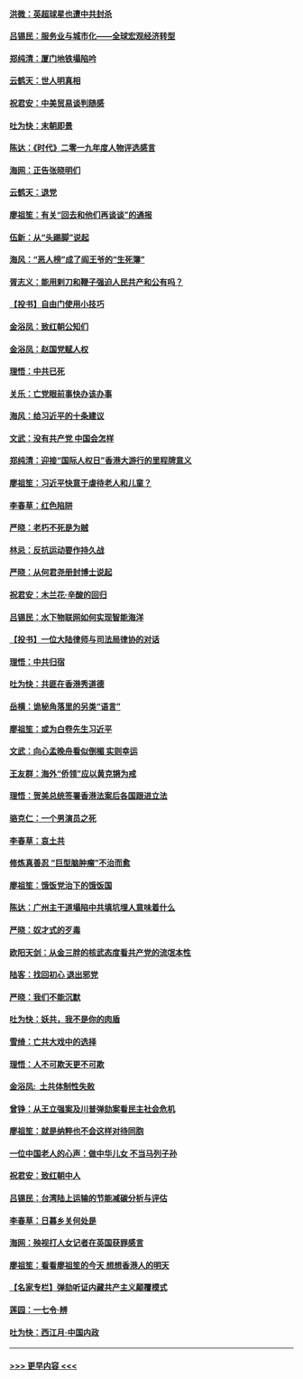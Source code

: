 #### [洪微：英超球星也遭中共封杀](../pages/nsc993/n11727243.md?t=12180222) 
#### [吕锡民：服务业与城市化——全球宏观经济转型](../pages/nsc993/n11725845.md?t=12180222) 
#### [郑纯清：厦门地铁塌陷吟](../pages/nsc993/n11725813.md?t=12180222) 
#### [云鹤天：世人明真相](../pages/nsc993/n11725621.md?t=12180222) 
#### [祝君安：中美贸易谈判随感](../pages/nsc993/n11725609.md?t=12180222) 
#### [吐为快：末朝即景](../pages/nsc993/n11723365.md?t=12180222) 
#### [陈达：《时代》二零一九年度人物评选感言](../pages/nsc993/n11723337.md?t=12180222) 
#### [海网：正告张晓明们](../pages/nsc993/n11723228.md?t=12180222) 
#### [云鹤天：退党](../pages/nsc993/n11723056.md?t=12180222) 
#### [廖祖笙：有关“回去和他们再谈谈”的通报](../pages/nsc993/n11722442.md?t=12180222) 
#### [伍新：从“头踢脚”说起](../pages/nsc993/n11722429.md?t=12180222) 
#### [海风：“恶人榜”成了阎王爷的“生死簿”](../pages/nsc993/n11722272.md?t=12180222) 
#### [胥志义：能用剌刀和鞭子强迫人民共产和公有吗？](../pages/nsc993/n11720569.md?t=12180222) 
#### [【投书】自由门使用小技巧](../pages/nsc993/n11720180.md?t=12180222) 
#### [金浴凤：致红朝公知们](../pages/nsc993/n11720563.md?t=12180222) 
#### [金浴凤：赵国党赋人权](../pages/nsc993/n11720533.md?t=12180222) 
#### [理悟：中共已死](../pages/nsc993/n11720233.md?t=12180222) 
#### [关乐：亡党眼前事快办该办事](../pages/nsc993/n11719160.md?t=12180222) 
#### [海风：给习近平的十条建议](../pages/nsc993/n11717616.md?t=12180222) 
#### [文武：没有共产党 中国会怎样](../pages/nsc993/n11717584.md?t=12180222) 
#### [郑纯清：迎接“国际人权日”香港大游行的里程牌意义](../pages/nsc993/n11717417.md?t=12180222) 
#### [廖祖笙：习近平快意于虐待老人和儿童？](../pages/nsc993/n11715313.md?t=12180222) 
#### [李春草：红色陷阱](../pages/nsc993/n11715029.md?t=12180222) 
#### [严晓：老朽不死是为贼](../pages/nsc993/n11712910.md?t=12180222) 
#### [林忌：反抗运动要作持久战](../pages/nsc993/n11712623.md?t=12180222) 
#### [严晓：从何君尧册封博士说起](../pages/nsc993/n11712465.md?t=12180222) 
#### [祝君安：木兰花·辛酸的回归](../pages/nsc993/n11712381.md?t=12180222) 
#### [吕锡民：水下物联网如何实现智能海洋](../pages/nsc993/n11711158.md?t=12180222) 
#### [【投书】一位大陆律师与司法局律协的对话](../pages/nsc993/n11709675.md?t=12180222) 
#### [理悟：中共归宿](../pages/nsc993/n11710059.md?t=12180222) 
#### [吐为快：共匪在香港秀道德](../pages/nsc993/n11709979.md?t=12180222) 
#### [岳横：诡秘角落里的另类“语言”](../pages/nsc993/n11709792.md?t=12180222) 
#### [廖祖笙：或为白卷先生习近平](../pages/nsc993/n11708330.md?t=12180222) 
#### [文武：向心孟晚舟看似倒楣 实则幸运](../pages/nsc993/n11708236.md?t=12180222) 
#### [王友群：海外“侨领”应以黄克锵为戒](../pages/nsc993/n11706176.md?t=12180222) 
#### [理悟：贺美总统签署香港法案后各国跟进立法](../pages/nsc993/n11706853.md?t=12180222) 
#### [骆克仁：一个男演员之死](../pages/nsc993/n11706677.md?t=12180222) 
#### [李春草：哀土共](../pages/nsc993/n11706255.md?t=12180222) 
#### [修炼真善忍 “巨型脑肿瘤”不治而愈](../pages/nsc993/n11705340.md?t=12180222) 
#### [廖祖笙：饿饭党治下的饿饭国](../pages/nsc993/n11705085.md?t=12180222) 
#### [陈达：广州主干道塌陷中共填坑埋人意味着什么](../pages/nsc993/n11705046.md?t=12180222) 
#### [严晓：奴才式的歹毒](../pages/nsc993/n11704826.md?t=12180222) 
#### [欧阳天剑：从金三胖的核武态度看共产党的流氓本性](../pages/nsc993/n11702238.md?t=12180222) 
#### [陆客：找回初心 退出邪党](../pages/nsc993/n11702213.md?t=12180222) 
#### [严晓：我们不能沉默](../pages/nsc993/n11702110.md?t=12180222) 
#### [吐为快：妖共，我不是你的肉盾](../pages/nsc993/n11701366.md?t=12180222) 
#### [雪绮：亡共大戏中的选择](../pages/nsc993/n11699922.md?t=12180222) 
#### [理悟：人不可欺天更不可欺](../pages/nsc993/n11699657.md?t=12180222) 
#### [金浴凤:  土共体制性失败](../pages/nsc993/n11699361.md?t=12180222) 
#### [曾铮：从王立强案及川普弹劾案看民主社会危机](../pages/nsc993/n11699318.md?t=12180222) 
#### [廖祖笙：就是纳粹也不会这样对待同胞](../pages/nsc993/n11697658.md?t=12180222) 
#### [一位中国老人的心声：做中华儿女 不当马列子孙](../pages/nsc993/n11697525.md?t=12180222) 
#### [祝君安：致红朝中人](../pages/nsc993/n11697518.md?t=12180222) 
#### [吕锡民：台湾陆上运输的节能减碳分析与评估](../pages/nsc993/n11694983.md?t=12180222) 
#### [李春草：日暮乡关何处是](../pages/nsc993/n11694805.md?t=12180222) 
#### [海网：殃视打人女记者在英国获罪感言](../pages/nsc993/n11693832.md?t=12180222) 
#### [廖祖笙：看看廖祖笙的今天 想想香港人的明天](../pages/nsc993/n11693707.md?t=12180222) 
#### [【名家专栏】弹劾听证内藏共产主义颠覆模式](../pages/nsc993/n11693563.md?t=12180222) 
#### [莲园：一七令‧辨](../pages/nsc993/n11692558.md?t=12180222) 
#### [吐为快：西江月·中国内政](../pages/nsc993/n11692071.md?t=12180222) 

----
#### [ >>> 更早内容 <<< ](../indexes/nsc993-earlier.md)
